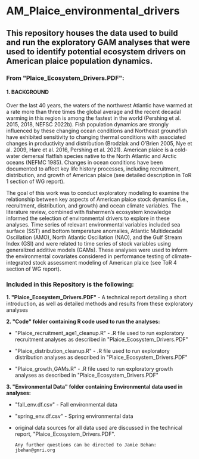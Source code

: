 # AM_Plaice_environmental_drivers

## This repository houses the data used to build and run the exploratory GAM analyses that were used to identify potential ecosystem drivers on American plaice population dynamics.

### From "Plaice_Ecosystem_Drivers.PDF":

#### **1.	BACKGROUND**

Over the last 40 years, the waters of the northwest Atlantic have warmed at a rate more than three times the global average and the recent decadal warming in this region is among the fastest in the world (Pershing et al. 2015, 2018, NEFSC 2022b). Fish population dynamics are strongly influenced by these changing ocean conditions and Northeast groundfish have exhibited sensitivity to changing thermal conditions with associated changes in productivity and distribution (Brodziak and O’Brien 2005, Nye et al. 2009, Hare et al. 2016, Pershing et al. 2021). American plaice is a cold-water demersal flatfish species native to the North Atlantic and Arctic oceans (NEFMC 1985). Changes in ocean conditions have been documented to affect key life history processes, including recruitment, distribution, and growth of American plaice (see detailed description in ToR 1 section of WG report).

The goal of this work was to conduct exploratory modeling to examine the relationship between key aspects of American plaice stock dynamics (i.e., recruitment, distribution, and growth) and ocean climate variables. The literature review, combined with fishermen’s ecosystem knowledge informed the selection of environmental drivers to explore in these analyses. Time series of relevant environmental variables included sea surface (SST) and bottom temperature anomalies, Atlantic Multidecadal Oscillation (AMO), North Atlantic Oscillation (NAO), and the Gulf Stream Index (GSI) and were related to time series of stock variables using generalized additive models (GAMs). These analyses were used to inform the environmental covariates considered in performance testing of climate-integrated stock assessment modeling of American plaice (see ToR 4 section of WG report). 

  
### **Included in this Repository is the following:**
  
  **1. "Plaice_Ecosystem_Drivers.PDF"** - A technical report detailing a short introduction, as well as detailed methods and results from these exploratory analyses
  
  **2. "Code" folder containing R code used to run the analyses:**
  
- "Plaice_recruitment_age1_cleanup.R" - .R file used to run exploratory recruitment analyses as described in "Plaice_Ecosystem_Drivers.PDF"
        
- "Plaice_distribution_cleanup.R" - .R file used to run exploratory distribution analyses as described in "Plaice_Ecosystem_Drivers.PDF"
        
- "Plaice_growth_GAMs.R" - .R file used to run exploratory growth analyses as described in "Plaice_Ecosystem_Drivers.PDF"

**3. "Environmental Data" folder containing Environmental data used in analyses:**
   
- "fall_env.df.csv" - Fall environmental data

- "spring_env.df.csv" - Spring environmental data

- original data sources for all data used are discussed in the technical report, "Plaice_Ecosystem_Drivers.PDF".

      Any further questions can be directed to Jamie Behan: jbehan@gmri.org
   
